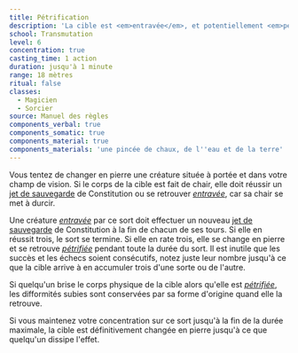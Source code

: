 ```yaml
---
title: Pétrification
description: 'La cible est <em>entravée</em>, et potentiellement <em>pétrifiée</em>.'
school: Transmutation
level: 6
concentration: true
casting_time: 1 action
duration: jusqu'à 1 minute
range: 18 mètres
ritual: false
classes:
  - Magicien
  - Sorcier
source: Manuel des règles
components_verbal: true
components_somatic: true
components_material: true
components_materials: 'une pincée de chaux, de l''eau et de la terre'
---
```

Vous tentez de changer en pierre une créature située à portée et dans votre champ de vision. Si le corps de la cible est fait de chair, elle doit réussir un [jet de sauvegarde](/utiliser-les-caracteristiques/#jets-de-sauvegarde) de Constitution ou se retrouver [_entravée_](/gerer-la-sante-du-personnage/#entrave), car sa chair se met à durcir.

Une créature [_entravée_](/gerer-la-sante-du-personnage/#entrave) par ce sort doit effectuer un nouveau [jet de sauvegarde](/utiliser-les-caracteristiques/#jets-de-sauvegarde) de Constitution à la fin de chacun de ses tours. Si elle en réussit trois, le sort se termine. Si elle en rate trois, elle se change en pierre et se retrouve [_pétrifiée_](/gerer-la-sante-du-personnage/#petrifie) pendant toute la durée du sort. Il est inutile que les succès et les échecs soient consécutifs, notez juste leur nombre jusqu'à ce que la cible arrive à en accumuler trois d'une sorte ou de l'autre.

Si quelqu'un brise le corps physique de la cible alors qu'elle est [_pétrifiée_](/gerer-la-sante-du-personnage/#petrifie), les difformités subies sont conservées par sa forme d'origine quand elle la retrouve.

Si vous maintenez votre concentration sur ce sort jusqu'à la fin de la durée maximale, la cible est définitivement changée en pierre jusqu'à ce que quelqu'un dissipe l'effet.
